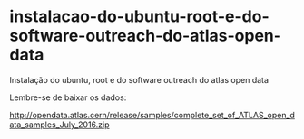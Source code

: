 # instalacao-do-ubuntu-root-e-do-software-outreach-do-atlas-open-data
Instalação do ubuntu, root e do software outreach do atlas open data

Lembre-se de baixar os dados:

http://opendata.atlas.cern/release/samples/complete_set_of_ATLAS_open_data_samples_July_2016.zip
